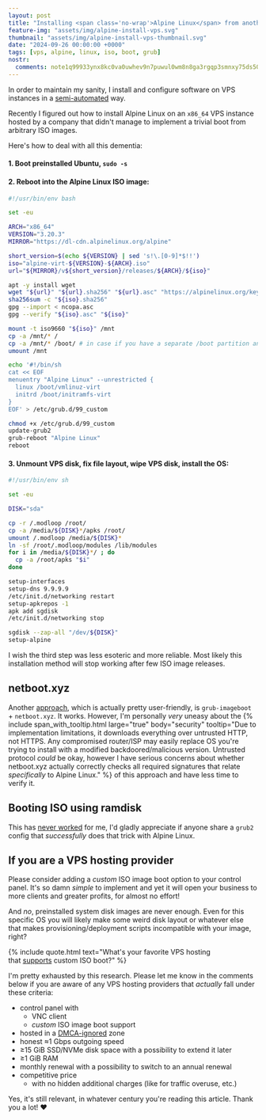 ```yaml
---
layout: post
title: "Installing <span class='no-wrap'>Alpine Linux</span> from another preinstalled <span class='no-wrap'>GNU/Linux distro</span>"
feature-img: "assets/img/alpine-install-vps.svg"
thumbnail: "assets/img/alpine-install-vps-thumbnail.svg"
date: "2024-09-26 00:00:00 +0000"
tags: [vps, alpine, linux, iso, boot, grub]
nostr:
  comments: note1q99933ynx8kc0va0uwhev9n7puwul0wm8n8ga3rgqp3smnxy75ds50gjvh
---
```


In order to maintain my sanity, I install and configure software
on VPS instances in a <span class='no-wrap'>[semi-automated](https://github.com/codonaft/ohmyvps)</span> way.

Recently I figured out how to install <span class='no-wrap'>Alpine Linux</span> on an `x86_64` VPS instance
hosted by a company that didn't manage to implement a trivial boot from arbitrary ISO images.
<!--more-->

Here's how to deal with all this dementia:

#### 1. Boot preinstalled Ubuntu, `sudo -s`

#### 2. Reboot into the <span class='no-wrap'>Alpine Linux</span> ISO image:

```bash
#!/usr/bin/env bash

set -eu

ARCH="x86_64"
VERSION="3.20.3"
MIRROR="https://dl-cdn.alpinelinux.org/alpine"

short_version=$(echo ${VERSION} | sed 's!\.[0-9]*$!!')
iso="alpine-virt-${VERSION}-${ARCH}.iso"
url="${MIRROR}/v${short_version}/releases/${ARCH}/${iso}"

apt -y install wget
wget "${url}" "${url}.sha256" "${url}.asc" "https://alpinelinux.org/keys/ncopa.asc"
sha256sum -c "${iso}.sha256"
gpg --import < ncopa.asc
gpg --verify "${iso}.asc" "${iso}"

mount -t iso9660 "${iso}" /mnt
cp -a /mnt/* /
cp -a /mnt/* /boot/ # in case if you have a separate /boot partition and the rest of stuff on LVM
umount /mnt

echo '#!/bin/sh
cat << EOF
menuentry "Alpine Linux" --unrestricted {
  linux /boot/vmlinuz-virt
  initrd /boot/initramfs-virt
}
EOF' > /etc/grub.d/99_custom

chmod +x /etc/grub.d/99_custom
update-grub2
grub-reboot "Alpine Linux"
reboot
```

#### 3. Unmount VPS disk, fix file layout, wipe VPS disk, install the OS:
```bash
#!/usr/bin/env sh

set -eu

DISK="sda"

cp -r /.modloop /root/
cp -a /media/${DISK}*/apks /root/
umount /.modloop /media/${DISK}*
ln -sf /root/.modloop/modules /lib/modules
for i in /media/${DISK}*/ ; do
  cp -a /root/apks "$i"
done

setup-interfaces
setup-dns 9.9.9.9
/etc/init.d/networking restart
setup-apkrepos -1
apk add sgdisk
/etc/init.d/networking stop

sgdisk --zap-all "/dev/${DISK}"
setup-alpine
```

I wish the third step was less esoteric and more reliable.
Most likely this installation method will stop working after few ISO image releases.

## netboot.xyz
Another [approach](https://netboot.xyz/docs/booting/grub#on-debianubuntu), which is actually pretty user-friendly, is `grub-imageboot` + `netboot.xyz`.
It works. However, I'm personally *very* uneasy about the
{% include span_with_tooltip.html large="true" body="security" tooltip="Due to implementation limitations, it downloads everything over untrusted HTTP, not HTTPS. Any compromised router/ISP may easily replace OS you're trying to install with a modified backdoored/malicious version. Untrusted protocol <i>could</i> be okay, however I have serious concerns about whether netboot.xyz actually correctly checks all required signatures that relate <i>specifically</i> to <span class='no-wrap'>Alpine Linux.</span>" %}
of this approach and have less time to verify it.

## Booting ISO using ramdisk
This has [never worked](https://www.reddit.com/r/AlpineLinux/comments/1fm1r4s/comment/loxyheb/) for me, I'd gladly appreciate if anyone share a `grub2` config that *successfully* does that trick with <span class='no-wrap'>Alpine Linux.</span>

## If you are a VPS hosting provider
Please consider adding a *custom* ISO image boot option to your control panel.
It's so damn *simple* to implement and yet it will open your business to more clients and greater profits, for almost no effort!

And *no*, preinstalled system disk images are never enough.
Even for this specific OS you will likely make some weird disk layout or whatever else that makes provisioning/deployment scripts incompatible with your image, right?

{% include quote.html text="What's your favorite VPS hosting<br>that <u>supports</u> custom ISO boot?" %}

I'm pretty exhausted by this research.
Please let me know in the comments below if you are aware of any VPS hosting providers that *actually* fall under these criteria:
- control panel with
    - VNC client
    - *custom* ISO image boot support
- hosted in a [DMCA-ignored](https://en.wikipedia.org/wiki/Censorship_by_copyright) zone
- honest ≈1 Gbps outgoing speed
- ≥15 GiB SSD/NVMe disk space with a possibility to extend it later
- ≥1 GiB RAM
- monthly renewal with a possibility to switch to an annual renewal
- competitive price
    - with no hidden additional charges (like for traffic overuse, etc.)

Yes, it's still relevant, in whatever century you're reading this article. <span class='no-wrap'>Thank you a lot! ❤️</span>
